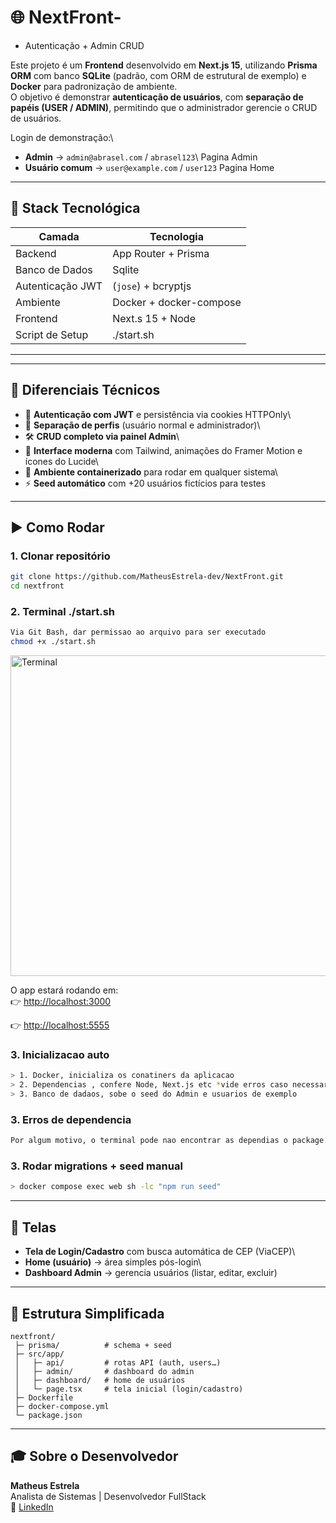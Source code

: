 # 🌐 NextFront-

- Autenticação + Admin CRUD

Este projeto é um **Frontend** desenvolvido em **Next.js 15**,
utilizando **Prisma ORM** com banco **SQLite** (padrão, com ORM de estrutural de exemplo) e **Docker** para padronização de
ambiente.\
O objetivo é demonstrar **autenticação de usuários**, com **separação de
papéis (USER / ADMIN)**, permitindo que o administrador gerencie o CRUD
de usuários.

Login de demonstração:\

- **Admin** → `admin@abrasel.com` / `abrasel123`\ Pagina Admin
- **Usuário comum** → `user@example.com` / `user123` Pagina Home

---

## 🚀 Stack Tecnológica

| Camada           | Tecnologia              |
| ---------------- | ----------------------- |
| Backend          | App Router + Prisma     |
| Banco de Dados   | Sqlite                  |
| Autenticação JWT | (`jose`) + bcryptjs     |
| Ambiente         | Docker + docker-compose |
| Frontend         | Next.s 15 + Node        |
| Script de Setup  | ./start.sh              |

---

---

## 🧠 Diferenciais Técnicos

- 🔐 **Autenticação com JWT** e persistência via cookies HTTPOnly\
- 👤 **Separação de perfis** (usuário normal e administrador)\
- 🛠 **CRUD completo via painel Admin**\
- 🎨 **Interface moderna** com Tailwind, animações do Framer Motion e
  ícones do Lucide\
- 🐳 **Ambiente containerizado** para rodar em qualquer sistema\
- ⚡ **Seed automático** com +20 usuários fictícios para testes

---

## ▶️ Como Rodar

### 1. Clonar repositório

```sh
git clone https://github.com/MatheusEstrela-dev/NextFront.git
cd nextfront
```

### 2. Terminal ./start.sh

```sh
Via Git Bash, dar permissao ao arquivo para ser executado
chmod +x ./start.sh
```
<img width="1014" height="513" alt="Terminal" src="https://github.com/user-attachments/assets/d80c2818-1fb9-410a-8854-7be3c4b82ffe" />

O app estará rodando em:\
👉 <http://localhost:3000>

👉 <http://localhost:5555>

### 3. Inicializacao auto
```sh
> 1. Docker, inicializa os conatiners da aplicacao
> 2. Dependencias , confere Node, Next.js etc *vide erros caso necessario
> 3. Banco de dadaos, sobe o seed do Admin e usuarios de exemplo
```
### 3. Erros de dependencia

```sh
Por algum motivo, o terminal pode nao encontrar as dependias o package.json, sendo necessario a intervensao manual (`requirements-node`), sao a  libs instaladas para o projeto rodar corretamentee
```

### 3. Rodar migrations + seed manual

```sh
> docker compose exec web sh -lc "npm run seed"
```

---

## 🎨 Telas

- **Tela de Login/Cadastro** com busca automática de CEP (ViaCEP)\
- **Home (usuário)** → área simples pós-login\
- **Dashboard Admin** → gerencia usuários (listar, editar, excluir)

---

## 📂 Estrutura Simplificada

    nextfront/
     ├─ prisma/          # schema + seed
     ├─ src/app/
     │   ├─ api/         # rotas API (auth, users…)
     │   ├─ admin/       # dashboard do admin
     │   ├─ dashboard/   # home de usuários
     │   └─ page.tsx     # tela inicial (login/cadastro)
     ├─ Dockerfile
     ├─ docker-compose.yml
     └─ package.json

---

## 🎓 Sobre o Desenvolvedor

**Matheus Estrela**\
Analista de Sistemas \| Desenvolvedor FullStack\
🔗 [LinkedIn](https://www.linkedin.com/in/matheus-estrela-32072a104/)
